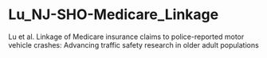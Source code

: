 # Lu_NJ-SHO-Medicare_Linkage
Lu et al. Linkage of Medicare insurance claims to police-reported motor vehicle crashes: Advancing traffic safety research in older adult populations
